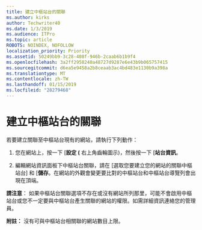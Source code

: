 ```yaml
---
title: 建立中樞站台的關聯
ms.author: kirks
author: Techwriter40
ms.date: 1/3/2019
ms.audience: ITPro
ms.topic: article
ROBOTS: NOINDEX, NOFOLLOW
localization_priority: Priority
ms.assetid: 50249bb9-3c28-408f-946b-2caab6b1b9f4
ms.openlocfilehash: 3a2ff2958240a48727d9287e6e43b9b065757415
ms.sourcegitcommit: d6ea5e9458a2b8ceaab3ac4bd483e1130b9a398a
ms.translationtype: MT
ms.contentlocale: zh-TW
ms.lasthandoff: 01/15/2019
ms.locfileid: "28279468"
---
```

# <a name="associate-a-hub-site"></a>建立中樞站台的關聯

若要建立關聯至中樞站台現有的網站，請執行下列動作：
  
1. 您在網站上，按一下 [**設定 (** 右上角齒輪圖示)，然後按一下 [**站台資訊**。 
    
2. 編輯網站資訊面板下中樞站台關聯，請在 [選取您要建立您的網站的關聯中樞站台] 和 [**儲存**。在網站的外觀會變更要比對的中樞站台和中樞站台導覽列會出現在頂端。 
    
 **請注意**： 如果中樞站台關聯選項不存在或沒有網站所列那里，可能不會啟用中樞站台或您不一定要與中樞站台產生關聯的網站的權限。如需詳細資訊連絡您的管理員。 
  
 **附註：** 沒有可與中樞站台相關聯的網站數目上限。 
  

